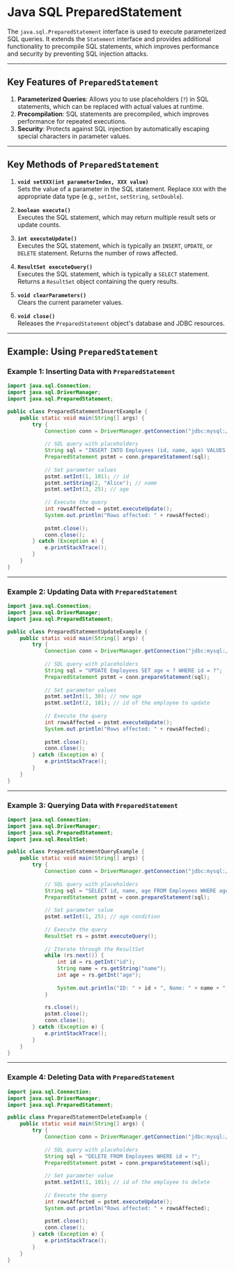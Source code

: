 # Java SQL PreparedStatement

The `java.sql.PreparedStatement` interface is used to execute parameterized SQL queries. It extends the `Statement` interface and provides additional functionality to precompile SQL statements, which improves performance and security by preventing SQL injection attacks.

---

## Key Features of `PreparedStatement`

1. **Parameterized Queries**: Allows you to use placeholders (`?`) in SQL statements, which can be replaced with actual values at runtime.
2. **Precompilation**: SQL statements are precompiled, which improves performance for repeated executions.
3. **Security**: Protects against SQL injection by automatically escaping special characters in parameter values.

---

## Key Methods of `PreparedStatement`

1. **`void setXXX(int parameterIndex, XXX value)`**  
   Sets the value of a parameter in the SQL statement. Replace `XXX` with the appropriate data type (e.g., `setInt`, `setString`, `setDouble`).

2. **`boolean execute()`**  
   Executes the SQL statement, which may return multiple result sets or update counts.

3. **`int executeUpdate()`**  
   Executes the SQL statement, which is typically an `INSERT`, `UPDATE`, or `DELETE` statement. Returns the number of rows affected.

4. **`ResultSet executeQuery()`**  
   Executes the SQL statement, which is typically a `SELECT` statement. Returns a `ResultSet` object containing the query results.

5. **`void clearParameters()`**  
   Clears the current parameter values.

6. **`void close()`**  
   Releases the `PreparedStatement` object's database and JDBC resources.

---

## Example: Using `PreparedStatement`

### Example 1: Inserting Data with `PreparedStatement`

```java
import java.sql.Connection;
import java.sql.DriverManager;
import java.sql.PreparedStatement;

public class PreparedStatementInsertExample {
    public static void main(String[] args) {
        try {
            Connection conn = DriverManager.getConnection("jdbc:mysql://localhost:3306/mydb", "user", "password");
            
            // SQL query with placeholders
            String sql = "INSERT INTO Employees (id, name, age) VALUES (?, ?, ?)";
            PreparedStatement pstmt = conn.prepareStatement(sql);
            
            // Set parameter values
            pstmt.setInt(1, 101); // id
            pstmt.setString(2, "Alice"); // name
            pstmt.setInt(3, 25); // age
            
            // Execute the query
            int rowsAffected = pstmt.executeUpdate();
            System.out.println("Rows affected: " + rowsAffected);
            
            pstmt.close();
            conn.close();
        } catch (Exception e) {
            e.printStackTrace();
        }
    }
}
```

---

### Example 2: Updating Data with `PreparedStatement`

```java
import java.sql.Connection;
import java.sql.DriverManager;
import java.sql.PreparedStatement;

public class PreparedStatementUpdateExample {
    public static void main(String[] args) {
        try {
            Connection conn = DriverManager.getConnection("jdbc:mysql://localhost:3306/mydb", "user", "password");
            
            // SQL query with placeholders
            String sql = "UPDATE Employees SET age = ? WHERE id = ?";
            PreparedStatement pstmt = conn.prepareStatement(sql);
            
            // Set parameter values
            pstmt.setInt(1, 30); // new age
            pstmt.setInt(2, 101); // id of the employee to update
            
            // Execute the query
            int rowsAffected = pstmt.executeUpdate();
            System.out.println("Rows affected: " + rowsAffected);
            
            pstmt.close();
            conn.close();
        } catch (Exception e) {
            e.printStackTrace();
        }
    }
}
```

---

### Example 3: Querying Data with `PreparedStatement`

```java
import java.sql.Connection;
import java.sql.DriverManager;
import java.sql.PreparedStatement;
import java.sql.ResultSet;

public class PreparedStatementQueryExample {
    public static void main(String[] args) {
        try {
            Connection conn = DriverManager.getConnection("jdbc:mysql://localhost:3306/mydb", "user", "password");
            
            // SQL query with placeholders
            String sql = "SELECT id, name, age FROM Employees WHERE age > ?";
            PreparedStatement pstmt = conn.prepareStatement(sql);
            
            // Set parameter value
            pstmt.setInt(1, 25); // age condition
            
            // Execute the query
            ResultSet rs = pstmt.executeQuery();
            
            // Iterate through the ResultSet
            while (rs.next()) {
                int id = rs.getInt("id");
                String name = rs.getString("name");
                int age = rs.getInt("age");
                
                System.out.println("ID: " + id + ", Name: " + name + ", Age: " + age);
            }
            
            rs.close();
            pstmt.close();
            conn.close();
        } catch (Exception e) {
            e.printStackTrace();
        }
    }
}
```

---

### Example 4: Deleting Data with `PreparedStatement`

```java
import java.sql.Connection;
import java.sql.DriverManager;
import java.sql.PreparedStatement;

public class PreparedStatementDeleteExample {
    public static void main(String[] args) {
        try {
            Connection conn = DriverManager.getConnection("jdbc:mysql://localhost:3306/mydb", "user", "password");
            
            // SQL query with placeholders
            String sql = "DELETE FROM Employees WHERE id = ?";
            PreparedStatement pstmt = conn.prepareStatement(sql);
            
            // Set parameter value
            pstmt.setInt(1, 101); // id of the employee to delete
            
            // Execute the query
            int rowsAffected = pstmt.executeUpdate();
            System.out.println("Rows affected: " + rowsAffected);
            
            pstmt.close();
            conn.close();
        } catch (Exception e) {
            e.printStackTrace();
        }
    }
}
```
